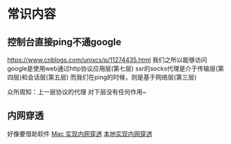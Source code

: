 <!--
 * @Author: your name
 * @Date: 2020-11-21 15:14:42
 * @LastEditTime: 2020-11-21 15:16:18
 * @LastEditors: Please set LastEditors
 * @Description: 常识内容
 * @FilePath: \garbage-book\on_the_job\归类\服务器\常识.md
-->

# 常识内容

## 控制台直接ping不通google

<https://www.cnblogs.com/unixcs/p/11274435.html>
我们之所以能够访问google是使用web通过http协议应用层(第七层)
ssr的socks代理是介于传输层(第四层)和会话层(第五层)
而我们在ping的时候，则是基于网络层(第三层)

众所周知：上一层协议的代理 对下层没有任何作用~

## 内网穿透

好像要借助软件
[Mac 实现内网穿透](https://blog.csdn.net/Zllvincent/article/details/103396520?utm_medium=distribute.pc_relevant.none-task-blog-BlogCommendFromMachineLearnPai2-4.control&depth_1-utm_source=distribute.pc_relevant.none-task-blog-BlogCommendFromMachineLearnPai2-4.control)
[本地实现内网穿透](https://blog.csdn.net/qq_24037353/article/details/106283415)
